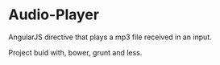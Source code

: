 # Audio-Player
AngularJS directive that plays a mp3 file received in an input.

Project buid with, bower, grunt and less.
